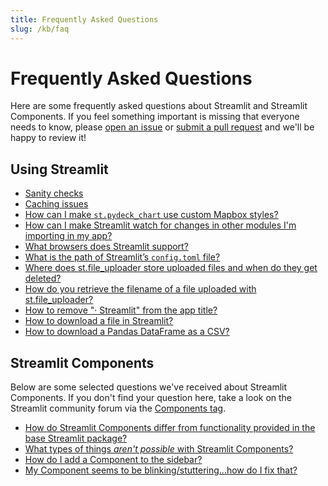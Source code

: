 ```yaml
---
title: Frequently Asked Questions
slug: /kb/faq
---
```


# Frequently Asked Questions

Here are some frequently asked questions about Streamlit and Streamlit Components. If you feel something important is missing that everyone needs to know, please [open an issue](https://github.com/streamlit/streamlit/issues) or [submit a pull request](https://github.com/streamlit/streamlit/pulls) and we'll be happy to review it!

## Using Streamlit

- [Sanity checks](/kb/faq/sanity-checks)
- [Caching issues](/kb/faq/caching-issues)
- [How can I make `st.pydeck_chart` use custom Mapbox styles?](/kb/faq/pydeck-chart-custom-mapbox-styles)
- [How can I make Streamlit watch for changes in other modules I'm importing in my app?](/kb/faq/streamlit-watch-changes-other-modules-importing-app)
- [What browsers does Streamlit support?](/kb/faq/supported-browsers)
- [What is the path of Streamlit’s `config.toml` file?](/kb/faq/path-streamlit-config-toml)
- [Where does st.file_uploader store uploaded files and when do they get deleted?](/kb/faq/where-file-uploader-store-when-deleted)
- [How do you retrieve the filename of a file uploaded with st.file_uploader?](/kb/faq/retrieve-filename-uploaded)
- [How to remove "· Streamlit" from the app title?](/kb/faq/remove-streamlit-app-title)
- [How to download a file in Streamlit?](/kb/faq/how-download-file-streamlit)
- [How to download a Pandas DataFrame as a CSV?](/kb/faq/how-download-pandas-dataframe-csv)


## Streamlit Components

Below are some selected questions we've received about Streamlit Components. If you don't find your question here, take a look on the Streamlit community forum via the [Components tag](https://discuss.streamlit.io/tag/custom-components).

- [How do Streamlit Components differ from functionality provided in the base Streamlit package?](/kb/faq/how-streamlit-components-differ-base-package)
- [What types of things _*aren't possible*_ with Streamlit Components?](/kb/faq/not-possibe-streamlit-components)
- [How do I add a Component to the sidebar?](/kb/faq/add-component-sidebar)
- [My Component seems to be blinking/stuttering...how do I fix that?](/kb/faq/component-blinking-stuttering-fix)
